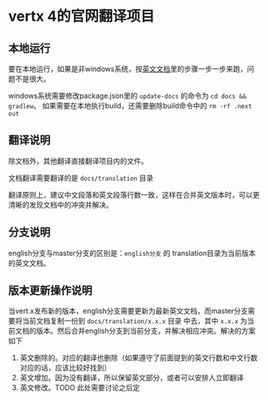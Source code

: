 # vertx 4的官网翻译项目

## 本地运行

要在本地运行，如果是非windows系统，按[英文文档](README.md)里的步骤一步一步来跑，问题不是很大。

windows系统需要修改package.json里的 `update-docs` 的命令为 `cd docs && gradlew`。
如果需要在本地执行build，还需要删除build命令中的 `rm -rf .next out`

## 翻译说明

除文档外，其他翻译直接翻译项目内的文件。

文档翻译需要翻译的是 `docs/translation` 目录

翻译原则上，建议中文段落和英文段落行数一致，这样在合并英文版本时，可以更清晰的发现文档中的冲突并解决。

## 分支说明

english分支与master分支的区别是：`english分支` 的 translation目录为当前版本的英文文档。
 
## 版本更新操作说明

当vert.x发布新的版本，english分支需要更新为最新英文文档，而master分支需要将当前文档复制一份到 `docs/translation/x.x.x` 目录
中去，其中 `x.x.x` 为当前文档的版本。然后合并english分支到当前分支，并解决相应冲突。解决的方案如下

1. 英文删除的。对应的翻译也删除（如果遵守了前面提到的英文行数和中文行数对应的话，应该比较好找到）
2. 英文增加。因为没有翻译，所以保留英文部分，或者可以安排人立即翻译
3. 英文修改。TODO 此处需要讨论之后定

